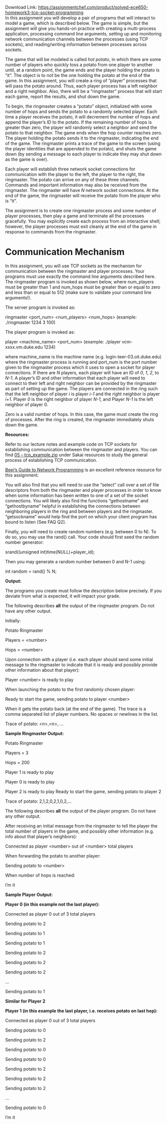 Download Link: https://assignmentchef.com/product/solved-ece650-homework3-tcp-socket-programming
<br>
In this assignment you will develop a pair of programs that will interact to model a game, which is described below.  The game is simple, but the assignment will give you hands-on practice with creating a multi-process application, processing command line arguments, setting up and monitoring network communication channels between the processes (using TCP sockets), and reading/writing information between processes across sockets.

The game that will be modeled is called <em>hot potato</em>, in which there are some number of players who quickly toss a potato from one player to another until, at a random point, the game ends and the player holding the potato is “it”.  The object is to not be the one holding the potato at the end of the game.  In this assignment, you will create a ring of “player” processes that will pass the potato around.  Thus, each player process has a left neighbor and a right neighbor.  Also, there will be a “ringmaster” process that will start each game, report the results, and shut down the game.

To begin, the ringmaster creates a “potato” object, initialized with some number of hops and sends the potato to a randomly selected player.  Each time a player receives the potato, it will decrement the number of hops and append the player’s ID to the potato.  If the remaining number of hops is greater than zero, the player will randomly select a neighbor and send the potato to that neighbor.  The game ends when the hop counter reaches zero.  The player holding the potato sends it to the ringmaster, indicating the end of the game.  The ringmaster prints a trace of the game to the screen (using the player identities that are appended to the potato), and shuts the game down (by sending a message to each player to indicate they may shut down as the game is over).

Each player will establish three network socket connections for communication with the player to the left, the player to the right, the ringmaster.  The potato can arrive on any of these three channels.  Commands and important information may also be received from the ringmaster. The ringmaster will have <em>N</em> network socket connections.  At the end of the game, the ringmaster will receive the potato from the player who is “it”.

The assignment is to create one ringmaster process and some number of player processes, then play a game and terminate all the processes gracefully.  You may explicitly create each process from an interactive shell; however, the player processes must exit cleanly at the end of the game in response to commands from the ringmaster.

<h1>Communication Mechanism</h1>

In this assignment, you will use TCP sockets as the mechanism for communication between the ringmaster and player processes.  Your programs must use exactly the command line arguments described here.  The ringmaster program is invoked as shown below, where num_players must be greater than 1 and num_hops must be greater than or equal to zero and less than or equal to 512 (make sure to validate your command line arguments!).

The server program is invoked as:

ringmaster &lt;port_num&gt; &lt;num_players&gt; &lt;num_hops&gt; (example: ./ringmaster 1234 3 100)

The player program is invoked as:

player &lt;machine_name&gt; &lt;port_num&gt; (example: ./player vcm-xxxx.vm.duke.edu 1234)

where machine_name is the machine name (e.g. login-teer-03.oit.duke.edu) where the ringmaster process is running and port_num is the port number given to the ringmaster process which it uses to open a socket for player connections.  If there are <em>N</em> players, each player will have an ID of <em>0</em>, <em>1</em>, <em>2</em>, to <em>N-1</em>.  A player’s ID and other information that each player will need to connect to their left and right neighbor can be provided by the ringmaster as part of setting up the game. The players are connected in the ring such that the left neighbor of player <em>i</em> is player <em>i-1</em> and the right neighbor is player <em>i+1</em>.  Player <em>0</em> is the right neighbor of player <em>N-1</em>, and Player <em>N-1</em> is the left neighbor of player 0.

Zero is a valid number of hops.  In this case, the game must create the ring of processes.  After the ring is created, the ringmaster immediately shuts down the game.

<strong>Resources:</strong>

Refer to our lecture notes and example code on TCP sockets for establishing communication between the ringmaster and players. You can find <a href="https://sakai.duke.edu/access/content/group/1a70a16c-4cf9-4c4c-8f1b-020489d9eaa6/05%2520-%2520tcp_example.zip">05 – tcp_example.zip</a> under Sakai resources to study the general process of establishing TCP communication.

<a href="https://beej.us/guide/bgnet/">Beej’s Guide to Network Programming</a> is an excellent reference resource for this assignment.

You will also find that you will need to use the “select” call over a set of file descriptors from both the ringmaster and player processes in order to know when some information has been written to one of a set of the socket connections.  You will likely also find the functions “gethostname” and “gethostbyname” helpful in establishing the connections between neighboring players in the ring and between players and the ringmaster. “getsockname” would help find the port on which your client program has bound to listen (See FAQ Q2).

Finally, you will need to create random numbers (e.g. between 0 to N).  To do so, you may use the rand() call.  Your code should first seed the random number generator:

srand((unsigned int)time(NULL)+player_id);

Then you may generate a random number between 0 and N-1 using:

int random = rand() % N;

<strong>Output:</strong>

The programs you create must follow the description below precisely.  If you deviate from what is expected, it will impact your grade.

The following describes <strong>all</strong> the output of the ringmaster program.  Do not have any other output.

Initially:

Potato Ringmaster

Players = &lt;number&gt;

Hops = &lt;number&gt;

Upon connection with a player (i.e. each player should send some initial message to the ringmaster to indicate that it is ready and possibly provide other information about that player):

Player &lt;number&gt; is ready to play

When launching the potato to the first randomly chosen player:

Ready to start the game, sending potato to player &lt;number&gt;

When it gets the potato back (at the end of the game).  The trace is a comma separated list of player numbers.  No spaces or newlines in the list.

Trace of potato: &lt;n&gt;,&lt;n&gt;, …

<strong>Sample Ringmaster Output: </strong>

Potato Ringmaster

Players = 3

Hops = 200

Player 1 is ready to play

Player 0 is ready to play

Player 2 is ready to play Ready to start the game, sending potato to player 2

Trace of potato: 2,1,2,0,2,1,0,2,…

The following describes <strong>all</strong> the output of the player program.  Do not have any other output.

After receiving an initial message from the ringmaster to tell the player the total number of players in the game, and possibly other information (e.g. info about that player’s neighbors):

Connected as player &lt;number&gt; out of &lt;number&gt; total players

When forwarding the potato to another player:

Sending potato to &lt;number&gt;

When number of hops is reached:

I’m it

<strong>Sample Player Output: </strong>

<strong>Player 0 (in this example not the last player): </strong>

Connected as player 0 out of 3 total players

Sending potato to 2

Sending potato to 1

Sending potato to 1

Sending potato to 2

Sending potato to 2

Sending potato to 2

…

Sending potato to 1

<strong>Similar for Player 2</strong>

<strong>Player 1 (in this example the last player, i.e. receives potato on last hop): </strong>

Connected as player 0 out of 3 total players

Sending potato to 0

Sending potato to 2

Sending potato to 0

Sending potato to 0

Sending potato to 2

Sending potato to 2

Sending potato to 2

…

Sending potato to 0

I’m it